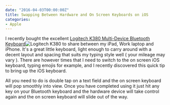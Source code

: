 ```yaml
---
date: "2016-04-03T00:00:00Z"
title: Swapping Between Hardware and On Screen Keyboards on iOS
categories:
- Apple
---
```


I recently bought the excellent [Logitech K380 Multi-Device Bluetooth Keyboard](http://www.amazon.co.uk/gp/product/B013SL1YXO/ref=as_li_tl?ie=UTF8&camp=1634&creative=6738&creativeASIN=B013SL1YXO&linkCode=as2&tag=muxtoncom-21)![](http://ir-uk.amazon-adsystem.com/e/ir?t=muxtoncom-21&l=as2&o=2&a=B013SL1YXO "Logitech K380") to share between my iPad, Work laptop and iPhone. It's a great little keyboard, light enough to carry around with a decent layout and spacing that suits my typing style well ( your mileage may vary ). There are however times that I need to switch to the on screen iOS keyboard, typing emojis for example, and I recently discovered this quick tip to bring up the iOS keyboard.

All you need to do is double tap on a text field and the on screen keyboard will pop smoothly into view. Once you have completed using it just hit any key on your Bluetooth keyboard and the hardware device will take control again and the on screen keyboard will slide out of the way.
